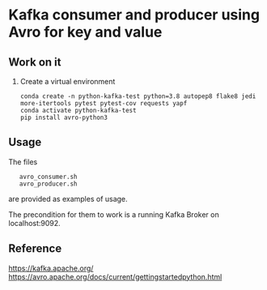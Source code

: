 # Kafka consumer and producer using Avro for key and value

## Work on it

1. Create a virtual environment

       conda create -n python-kafka-test python=3.8 autopep8 flake8 jedi more-itertools pytest pytest-cov requests yapf
       conda activate python-kafka-test 
       pip install avro-python3


## Usage

The files

       avro_consumer.sh
       avro_producer.sh

are provided as examples of usage. 

The precondition for them to work is a running Kafka Broker on localhost:9092.

## Reference

https://kafka.apache.org/
https://avro.apache.org/docs/current/gettingstartedpython.html
